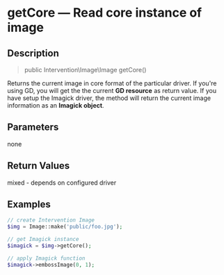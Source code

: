 # getCore — Read core instance of image

## Description

> public Intervention\Image\Image getCore()

Returns the current image in core format of the particular driver. If you're using GD, you will get the the current **GD resource** as return value. If you have setup the Imagick driver, the method will return the current image information as an **Imagick object**.

## Parameters

none

## Return Values
mixed - depends on configured driver

## Examples

```php
// create Intervention Image
$img = Image::make('public/foo.jpg');

// get Imagick instance
$imagick = $img->getCore();

// apply Imagick function
$imagick->embossImage(0, 1);
```
